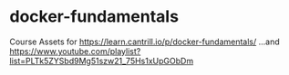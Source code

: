 # docker-fundamentals
Course Assets for https://learn.cantrill.io/p/docker-fundamentals/ 
...and https://www.youtube.com/playlist?list=PLTk5ZYSbd9Mg51szw21_75Hs1xUpGObDm
